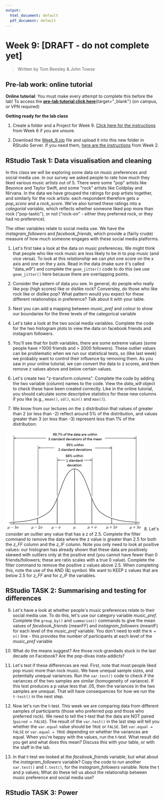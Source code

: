 ```yaml
---
output:
  html_document: default
  pdf_document: default
---
```





# Week 9: [DRAFT - do not complete yet]

> Written by Tom Beesley & John Towse

## Pre-lab work: online tutorial

**Online tutorial**: You must make every attempt to complete this before the lab! To access the [**pre-lab tutorial click here**](https://ma-rconnect.lancs.ac.uk/Week_9_LabPrep){target="_blank"} (on campus, or VPN required)

**Getting ready for the lab class** 

1. Create a folder and a Project for Week 9. [Click here for the instructions](#creating_project) from Week 6 if you are unsure.

2. Download the [Week_9.zip](files/Week_9/Week_9_new.zip) file and upload it into this new folder in RStudio Server. If you need them, [here are the instructions](#uploading_zip) from Week 2.

## RStudio Task 1: Data visualisation and cleaning

In this class we will be exploring some data on music preferences and social media use. In our survey we asked people to rate how much they liked various music artists out of 5. There were some "pop" artists like Beyonce and Taylor Swift, and some "rock" artists like Coldplay and Nirvana. In the data we have grouped the ratings for pop artists together, and similarly for the rock artists: each respondent therefore gets a *pop_score* and a *rock_score*. We've also turned these ratings into a *categorial variable*, which reflects whether someone liked pop more than rock ("pop-tastic"), or not ("rock-on" - either they preferred rock, or they had no preference).

The other variables relate to social media use. We have the *instagram_followers*  and *facebook_friends*, which provide a (fairly crude) measure of how much someone engages with these social media platforms. 

1. Let's first take a look at the data on music preferences. We might think that people who like rock music are less likely to be in to pop music (and vice versa). To look at this *relationship* we can plot one score on the x axis and one on the y axis. Read in the data (make sure it's called "data_w9") and complete the `geom_jitter()` code to do this (we use `geom_jitter()` here because there are overlapping points. 

2. Consider the pattern of data you see. In general, do people who really like pop (high scores) like or dislike rock? Conversley, do those who like rock like or dislike pop? What pattern would you expect for these different relationships in preference? Talk about it with your table.

3. Next you can add a mapping between *music_pref* and *colour* to show our boundaries for the three levels of the categorical variable

4. Let's take a look at the two social media variables. Complete the code for the two histogram plots to view the data on facebook friends and instagram followers.

5. You'll see that for both variables, there are some extreme values (some people have >1000 friends and > 2000 followers). These outlier values can be problematic when we run our statistical tests, so (like last week) we probably want to control their influence by removing them. As you saw in your online tutorial, we can convert the data to z scores, and then remove z values above and below certain values.

6. Let's create two "z-transform columns". Complete the code by adding the two variable (column) names to the code. View the *data_w9* object to check these have been created correctly. Like in the online tutorial, you should calculate some descriptive statistics for these new columns if you like (e.g., `mean()`, `sd()`, `min()` and `max()`).

7. We know from our lectures on the z distribution that values of greater than 2 (or less than -2) reflect around 5% of the distribution, and values greater than 3 (or less than -3) represent less than 1% of the distribution:

![](files/Week_9/z_score_figure.png)
8. Let's consider an outlier any value that has a z of 2.5. Complete the filter command to remove the data where the z value is greater than 2.5 for both the *z_FF* column and the *z_IF* column. Note you only need to look at positive values: our histogram has already shown that these data are positively skewed with outliers only at the positive end (you cannot have fewer than 0 friends/followers; these are ratio scales with a true 0 value). Complete the filter command to remove the positive z values above 2.5. When completing this, note the use of the AND (&) symbol: We want to KEEP z values that are below 2.5 for *z_FF* and for *z_IF* the variables. 

## RStudio TASK 2: Summarising and testing for differences

9.  Let's have a look at whether people's music preferences relate to their social media use. To do this, let's use our category variable *music_pref*. Complete the `group_by()` and `summarise()` commands to give the mean values of *facebook_friends* (meanFF) and *instagram_followers* (meanIF) for each level of the *music_pref* variable.  You don't need to edit the `N = n()` line - this provides the number of participants at each level of the *music_pref* variable

10. What do the means suggest? Are those rock-grandads stuck in the last decade on Facebook? Are the pop-divas insta-addicts? 

11. Let's test if these differences are real. First, note that most people liked pop music more than rock music. We have unequal sample sizes, and potentially unequal variances. Run the `var.test()` code to check if the variances of the two samples are similar (homogeneity of variance). If this test produces a p value less that .05, then the variances in the two samples are unequal. That will have consequences for how we run the `t-test()` in the next step. 

12. Now let's run the t-test. This week we are comparing data from different samples of participants (those who preferred pop and those who preferred rock). We need to tell the t-test that the data are NOT paired (`paired = FALSE`). The result of the `var.test()` in the last step will tell you whether the `var.equal` value should be `TRUE` or `FALSE`.  Set `var.equal = FALSE` or `var.equal = TRUE` depending on whether the variances are equal. When you're happy with the values, run the t-test. What result did you get and what does this mean? Discuss this with your table, or with the staff in the lab.

13. In that t-test we looked at the *facebook_friends* variable, but what about the *instagram_followers* variable? Copy the code to run another `var.test()` and `t.test()`, for the *instagram_followers* variable. Note the t and p values; What do these tell us about the relationship between music preference and social media use?

## RStudio TASK 3: Power














